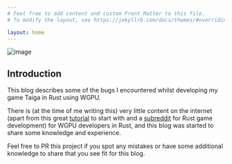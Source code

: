 ```yaml
---
# Feel free to add content and custom Front Matter to this file.
# To modify the layout, see https://jekyllrb.com/docs/themes/#overriding-theme-defaults

layout: home
---
```

![image](https://user-images.githubusercontent.com/21039727/147608713-01f6f5ad-7def-4b3a-bb43-57474aea0b0b.png)



## Introduction

This blog describes some of the bugs I encountered whilst developing my game Taiga in Rust using WGPU.

There is (at the time of me writing this) very little content on the internet (apart from this great [tutorial](https://sotrh.github.io/learn-wgpu/) to start with and a [subreddit](https://www.reddit.com/r/rust_gamedev/) for Rust game development) for WGPU developers in Rust, and this blog was started to share some knowledge and experience.

Feel free to PR this project if you spot any mistakes or have some additional knowledge to share that you see fit for this blog.
